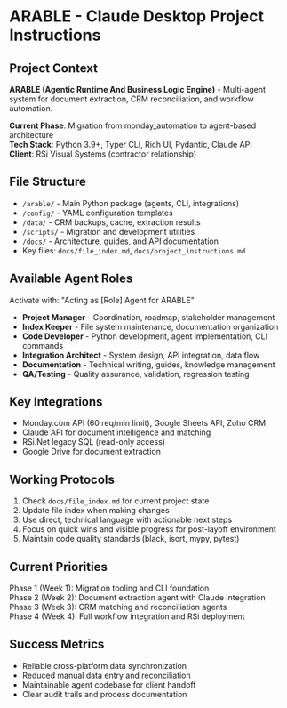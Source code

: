 # ARABLE - Claude Desktop Project Instructions

## Project Context

**ARABLE (Agentic Runtime And Business Logic Engine)** - Multi-agent system for document extraction, CRM reconciliation, and workflow automation.

**Current Phase**: Migration from monday_automation to agent-based architecture  
**Tech Stack**: Python 3.9+, Typer CLI, Rich UI, Pydantic, Claude API  
**Client**: RSi Visual Systems (contractor relationship)

## File Structure

- `/arable/` - Main Python package (agents, CLI, integrations)
- `/config/` - YAML configuration templates
- `/data/` - CRM backups, cache, extraction results
- `/scripts/` - Migration and development utilities
- `/docs/` - Architecture, guides, and API documentation
- Key files: `docs/file_index.md`, `docs/project_instructions.md`

## Available Agent Roles

Activate with: "Acting as [Role] Agent for ARABLE"

- **Project Manager** - Coordination, roadmap, stakeholder management
- **Index Keeper** - File system maintenance, documentation organization
- **Code Developer** - Python development, agent implementation, CLI commands
- **Integration Architect** - System design, API integration, data flow
- **Documentation** - Technical writing, guides, knowledge management
- **QA/Testing** - Quality assurance, validation, regression testing

## Key Integrations

- Monday.com API (60 req/min limit), Google Sheets API, Zoho CRM
- Claude API for document intelligence and matching
- RSi.Net legacy SQL (read-only access)
- Google Drive for document extraction

## Working Protocols

1. Check `docs/file_index.md` for current project state
2. Update file index when making changes
3. Use direct, technical language with actionable next steps
4. Focus on quick wins and visible progress for post-layoff environment
5. Maintain code quality standards (black, isort, mypy, pytest)

## Current Priorities

Phase 1 (Week 1): Migration tooling and CLI foundation  
Phase 2 (Week 2): Document extraction agent with Claude integration  
Phase 3 (Week 3): CRM matching and reconciliation agents  
Phase 4 (Week 4): Full workflow integration and RSi deployment

## Success Metrics

- Reliable cross-platform data synchronization
- Reduced manual data entry and reconciliation
- Maintainable agent codebase for client handoff
- Clear audit trails and process documentation
